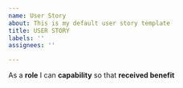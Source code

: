 ```yaml
---
name: User Story
about: This is my default user story template
title: USER STORY
labels: ''
assignees: ''

---
```


As a **role** I can **capability** so that **received benefit**
